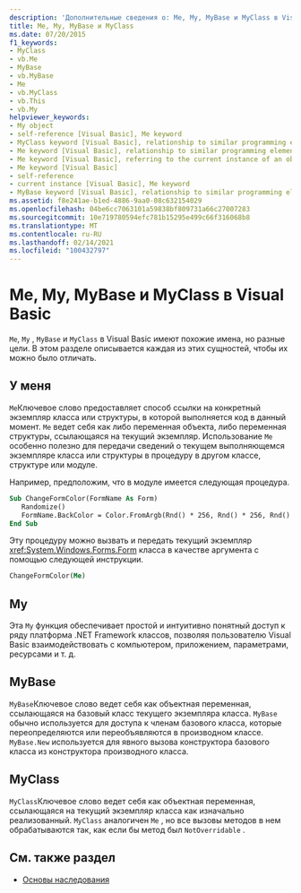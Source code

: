 ```yaml
---
description: 'Дополнительные сведения о: Me, My, MyBase и MyClass в Visual Basic'
title: Me, My, MyBase и MyClass
ms.date: 07/20/2015
f1_keywords:
- MyClass
- vb.Me
- MyBase
- vb.MyBase
- Me
- vb.MyClass
- vb.This
- vb.My
helpviewer_keywords:
- My object
- self-reference [Visual Basic], Me keyword
- MyClass keyword [Visual Basic], relationship to similar programming elements
- Me keyword [Visual Basic], relationship to similar programming elements
- Me keyword [Visual Basic], referring to the current instance of an object
- Me keyword [Visual Basic]
- self-reference
- current instance [Visual Basic], Me keyword
- MyBase keyword [Visual Basic], relationship to similar programming elements
ms.assetid: f8e241ae-b1ed-4886-9aa0-08c632154029
ms.openlocfilehash: 04be6cc7063101a59838bf809731a66c27007283
ms.sourcegitcommit: 10e719780594efc781b15295e499c66f316068b8
ms.translationtype: MT
ms.contentlocale: ru-RU
ms.lasthandoff: 02/14/2021
ms.locfileid: "100432797"
---
```

# <a name="me-my-mybase-and-myclass-in-visual-basic"></a>Me, My, MyBase и MyClass в Visual Basic

`Me`, `My` , `MyBase` и `MyClass` в Visual Basic имеют похожие имена, но разные цели. В этом разделе описывается каждая из этих сущностей, чтобы их можно было отличать.  
  
## <a name="me"></a>У меня  

 `Me`Ключевое слово предоставляет способ ссылки на конкретный экземпляр класса или структуры, в которой выполняется код в данный момент. `Me` ведет себя как либо переменная объекта, либо переменная структуры, ссылающаяся на текущий экземпляр. Использование `Me` особенно полезно для передачи сведений о текущем выполняющемся экземпляре класса или структуры в процедуру в другом классе, структуре или модуле.  
  
 Например, предположим, что в модуле имеется следующая процедура.  
  
```vb  
Sub ChangeFormColor(FormName As Form)  
   Randomize()  
   FormName.BackColor = Color.FromArgb(Rnd() * 256, Rnd() * 256, Rnd() * 256)  
End Sub  
```  
  
 Эту процедуру можно вызвать и передать текущий экземпляр <xref:System.Windows.Forms.Form> класса в качестве аргумента с помощью следующей инструкции.  
  
```vb  
ChangeFormColor(Me)  
```  
  
## <a name="my"></a>My  

 Эта `My` функция обеспечивает простой и интуитивно понятный доступ к ряду платформа .NET Framework классов, позволяя пользователю Visual Basic взаимодействовать с компьютером, приложением, параметрами, ресурсами и т. д.  
  
## <a name="mybase"></a>MyBase  

 `MyBase`Ключевое слово ведет себя как объектная переменная, ссылающаяся на базовый класс текущего экземпляра класса. `MyBase` обычно используется для доступа к членам базового класса, которые переопределяются или переобъявляются в производном классе. `MyBase.New` используется для явного вызова конструктора базового класса из конструктора производного класса.  
  
## <a name="myclass"></a>MyClass  

 `MyClass`Ключевое слово ведет себя как объектная переменная, ссылающаяся на текущий экземпляр класса как изначально реализованный. `MyClass` аналогичен `Me` , но все вызовы методов в нем обрабатываются так, как если бы метод был `NotOverridable` .  
  
## <a name="see-also"></a>См. также раздел

- [Основы наследования](../language-features/objects-and-classes/inheritance-basics.md)
